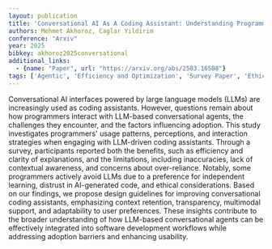 ```yaml
---
layout: publication
title: 'Conversational AI As A Coding Assistant: Understanding Programmers'' Interactions With And Expectations From Large Language Models For Coding'
authors: Mehmet Akhoroz, Caglar Yildirim
conference: "Arxiv"
year: 2025
bibkey: akhoroz2025conversational
additional_links:
  - {name: "Paper", url: "https://arxiv.org/abs/2503.16508"}
tags: ['Agentic', 'Efficiency and Optimization', 'Survey Paper', 'Ethics and Bias', 'Interpretability and Explainability', 'Reinforcement Learning', 'Interpretability', 'Multimodal Models']
---
```

Conversational AI interfaces powered by large language models (LLMs) are
increasingly used as coding assistants. However, questions remain about how
programmers interact with LLM-based conversational agents, the challenges they
encounter, and the factors influencing adoption. This study investigates
programmers' usage patterns, perceptions, and interaction strategies when
engaging with LLM-driven coding assistants. Through a survey, participants
reported both the benefits, such as efficiency and clarity of explanations, and
the limitations, including inaccuracies, lack of contextual awareness, and
concerns about over-reliance. Notably, some programmers actively avoid LLMs due
to a preference for independent learning, distrust in AI-generated code, and
ethical considerations. Based on our findings, we propose design guidelines for
improving conversational coding assistants, emphasizing context retention,
transparency, multimodal support, and adaptability to user preferences. These
insights contribute to the broader understanding of how LLM-based
conversational agents can be effectively integrated into software development
workflows while addressing adoption barriers and enhancing usability.
